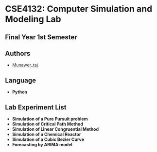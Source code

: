 # CSE4132: Computer Simulation and Modeling Lab

## Final Year 1st Semester

## Authors

- [Munawer_taj](https://https://github.com/Munawertaj)

## Language

- **Python**

## Lab Experiment List

- **Simulation of a Pure Pursuit problem**
- **Simulation of Critical Path Method**
- **Simulation of Linear Congruential Method**
- **Simulation of a Chemical Reactor**
- **Simulation of a Cubic Bezier Curve**
- **Forecasting by ARIMA model**

